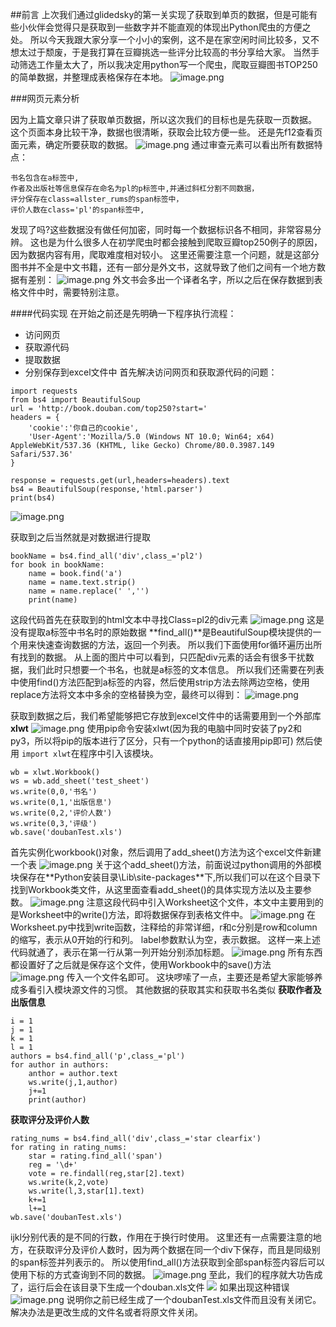 ##前言
上次我们通过glidedsky的第一关实现了获取到单页的数据，但是可能有些小伙伴会觉得只是获取到一些数字并不能直观的体现出Python爬虫的方便之处。
所以今天我跟大家分享一个小小的案例，这不是在家空闲时间比较多，又不想太过于颓废，于是我打算在豆瓣挑选一些评分比较高的书分享给大家。
当然手动筛选工作量太大了，所以我决定用python写一个爬虫，爬取豆瓣图书TOP250的简单数据，并整理成表格保存在本地。
![image.png](http://upload-images.jianshu.io/upload_images/7857598-f22cdc084e6ca011.png?imageMogr2/auto-orient/strip%7CimageView2/2/w/1240)

###网页元素分析

因为上篇文章只讲了获取单页数据，所以这次我们的目标也是先获取一页数据。
这个页面本身比较干净，数据也很清晰，获取会比较方便一些。
还是先f12查看页面元素，确定所要获取的数据。
![image.png](http://upload-images.jianshu.io/upload_images/7857598-14d6abc4e21bb812.png?imageMogr2/auto-orient/strip%7CimageView2/2/w/1240)
通过审查元素可以看出所有数据特点：
```
书名包含在a标签中,
作者及出版社等信息保存在命名为pl的p标签中,并通过斜杠分割不同数据，
评分保存在class=allster_rums的span标签中，
评价人数在class='pl'的span标签中,
```
发现了吗?这些数据没有做任何加密，同时每一个数据标识各不相同，非常容易分辨。
这也是为什么很多人在初学爬虫时都会接触到爬取豆瓣top250例子的原因，因为数据内容有用，爬取难度相对较小。
这里还需要注意一个问题，就是这部分图书并不全是中文书籍，还有一部分是外文书，这就导致了他们之间有一个地方数据有差别：
![image.png](http://upload-images.jianshu.io/upload_images/7857598-4bd9f62527f51bbe.png?imageMogr2/auto-orient/strip%7CimageView2/2/w/1240)
外文书会多出一个译者名字，所以之后在保存数据到表格文件中时，需要特别注意。

####代码实现
在开始之前还是先明确一下程序执行流程：
- 访问网页
- 获取源代码
- 提取数据
- 分别保存到excel文件中
首先解决访问网页和获取源代码的问题：

```
import requests
from bs4 import BeautifulSoup
url = 'http://book.douban.com/top250?start='
headers = {
	'cookie':'你自己的cookie',
	'User-Agent':'Mozilla/5.0 (Windows NT 10.0; Win64; x64) AppleWebKit/537.36 (KHTML, like Gecko) Chrome/80.0.3987.149 Safari/537.36'
}

response = requests.get(url,headers=headers).text
bs4 = BeautifulSoup(response,'html.parser')
print(bs4)
```
![image.png](http://upload-images.jianshu.io/upload_images/7857598-1d8a52ac92430301.png?imageMogr2/auto-orient/strip%7CimageView2/2/w/1240)

获取到之后当然就是对数据进行提取
```
bookName = bs4.find_all('div',class_='pl2')
for book in bookName:
	name = book.find('a')
	name = name.text.strip()
	name = name.replace(' ','')
	print(name)
```
这段代码首先在获取到的html文本中寻找Class=pl2的div元素
![image.png](http://upload-images.jianshu.io/upload_images/7857598-9120fb303ce7d6e0.png?imageMogr2/auto-orient/strip%7CimageView2/2/w/1240)
这是没有提取a标签中书名时的原始数据
**find_all()**是BeautifulSoup模块提供的一个用来快速查询数据的方法，返回一个列表。
所以我们下面使用for循环遍历出所有找到的数据。
从上面的图片中可以看到，只匹配div元素的话会有很多干扰数据，我们此时只想要一个书名，也就是a标签的文本信息。
所以我们还需要在列表中使用find()方法匹配到a标签的内容，然后使用strip方法去除两边空格，使用replace方法将文本中多余的空格替换为空，最终可以得到：
![image.png](http://upload-images.jianshu.io/upload_images/7857598-8a459851932b241c.png?imageMogr2/auto-orient/strip%7CimageView2/2/w/1240)

获取到数据之后，我们希望能够把它存放到excel文件中的话需要用到一个外部库**xlwt**
![image.png](http://upload-images.jianshu.io/upload_images/7857598-db42ee00d32eb14a.png?imageMogr2/auto-orient/strip%7CimageView2/2/w/1240)
使用pip命令安装xlwt(因为我的电脑中同时安装了py2和py3，所以将pip的版本进行了区分，只有一个python的话直接用pip即可)
然后使用 `import xlwt`在程序中引入该模块。
```
wb = xlwt.Workbook()
ws = wb.add_sheet('test_sheet')
ws.write(0,0,'书名')
ws.write(0,1,'出版信息')
ws.write(0,2,'评价人数')
ws.write(0,3,'评级')
wb.save('doubanTest.xls')
```
首先实例化workbook()对象，然后调用了add_sheet()方法为这个excel文件新建一个表
![image.png](http://upload-images.jianshu.io/upload_images/7857598-d3073d9ba7b2898e.png?imageMogr2/auto-orient/strip%7CimageView2/2/w/1240)
关于这个add_sheet()方法，前面说过python调用的外部模块保存在**Python安装目录\Lib\site-packages\**下,所以我们可以在这个目录下找到Workbook类文件，从这里面查看add_sheet()的具体实现方法以及主要参数。
![image.png](http://upload-images.jianshu.io/upload_images/7857598-1a617260dc64c984.png?imageMogr2/auto-orient/strip%7CimageView2/2/w/1240)
注意这段代码中引入Worksheet这个文件，本文中主要用到的是Worksheet中的write()方法，即将数据保存到表格文件中。
![image.png](http://upload-images.jianshu.io/upload_images/7857598-ce82465844fb88b0.png?imageMogr2/auto-orient/strip%7CimageView2/2/w/1240)
在Worksheet.py中找到write函数，注释给的非常详细，r和c分别是row和column的缩写，表示从0开始的行和列。
label参数默认为空，表示数据。
这样一来上述代码就通了，表示在第一行从第一列开始分别添加标题。
![image.png](http://upload-images.jianshu.io/upload_images/7857598-6773961c18193942.png?imageMogr2/auto-orient/strip%7CimageView2/2/w/1240)
所有东西都设置好了之后就是保存这个文件，使用Workbook中的save()方法
![image.png](http://upload-images.jianshu.io/upload_images/7857598-148620dd56b61427.png?imageMogr2/auto-orient/strip%7CimageView2/2/w/1240)
传入一个文件名即可。
这块啰嗦了一点，主要还是希望大家能够养成多看引入模块源文件的习惯。
其他数据的获取其实和获取书名类似
**获取作者及出版信息**
```
i = 1
j = 1
k = 1
l = 1
authors = bs4.find_all('p',class_='pl')
for author in authors:
	anthor = author.text
	ws.write(j,1,author)
	j+=1
	print(author)
```
**获取评分及评价人数**
```
rating_nums = bs4.find_all('div',class_='star clearfix')
for rating in rating_nums:
	star = rating.find_all('span')
	reg = '\d+'
	vote = re.findall(reg,star[2].text)
	ws.write(k,2,vote)
	ws.write(l,3,star[1].text)
	k+=1
	l+=1
wb.save('doubanTest.xls')
```
ijkl分别代表的是不同的行数，作用在于换行时使用。
这里还有一点需要注意的地方，在获取评分及评价人数时，因为两个数据在同一个div下保存，而且是同级别的span标签并列表示的。
所以使用find_all()方法获取到全部span标签内容后可以使用下标的方式查询到不同的数据。
![image.png](http://upload-images.jianshu.io/upload_images/7857598-d7e15ebe6b2b1f8b.png?imageMogr2/auto-orient/strip%7CimageView2/2/w/1240)
至此，我们的程序就大功告成了，运行后会在该目录下生成一个douban.xls文件
![](http://upload-images.jianshu.io/upload_images/7857598-3f7df9852e8270bd.png?imageMogr2/auto-orient/strip%7CimageView2/2/w/1240)
如果出现这种错误
![image.png](http://upload-images.jianshu.io/upload_images/7857598-840ed738f4edf811.png?imageMogr2/auto-orient/strip%7CimageView2/2/w/1240)
说明你之前已经生成了一个doubanTest.xls文件而且没有关闭它。
解决办法是更改生成的文件名或者将原文件关闭。
